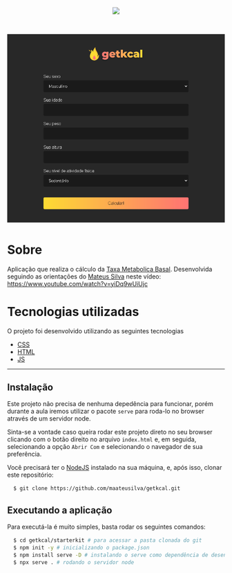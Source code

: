 <h1 align="center">
    <img src="final/assets/images/logo.svg">
</h1>


<h1 align="center" style="border-radius: 8px;">
    <img src="final/assets/images/getkcal.png">
</h1>


# Sobre #

Aplicação que realiza o cálculo da [Taxa Metabolica Basal](https://pt.wikipedia.org/wiki/Metabolismo_basal). Desenvolvida seguindo as orientações do [Mateus Silva](https://github.com/maateusilva/) neste vídeo: https://www.youtube.com/watch?v=yiDq9wUiUjc

# Tecnologias utilizadas #

O projeto foi desenvolvido utilizando as seguintes tecnologias

- [CSS](https://developer.mozilla.org/pt-BR/docs/Web/CSS)
- [HTML](https://developer.mozilla.org/pt-BR/docs/Web/HTML)
- [JS](https://developer.mozilla.org/pt-BR/docs/Web/JavaScript)

---


## Instalação

Este projeto não precisa de nenhuma depedência para funcionar, porém durante a aula iremos utilizar o pacote `serve` para roda-lo no browser através de um servidor node.

Sinta-se a vontade caso queira rodar este projeto direto no seu browser clicando com o botão direito no arquivo `index.html` e, em seguida, selecionando a opção `Abrir Com` e selecionando o navegador de sua preferência.

Você precisará ter o [NodeJS](https://nodejs.org) instalado na sua máquina, e, após isso, clonar este repositório:
```sh
  $ git clone https://github.com/maateusilva/getkcal.git
```

## Executando a aplicação

Para executá-la é muito simples, basta rodar os seguintes comandos:
```sh
  $ cd getkcal/starterkit # para acessar a pasta clonada do git
  $ npm init -y # inicializando o package.json
  $ npm install serve -D # instalando o serve como dependência de desenvolvimento
  $ npx serve . # rodando o servidor node
```
